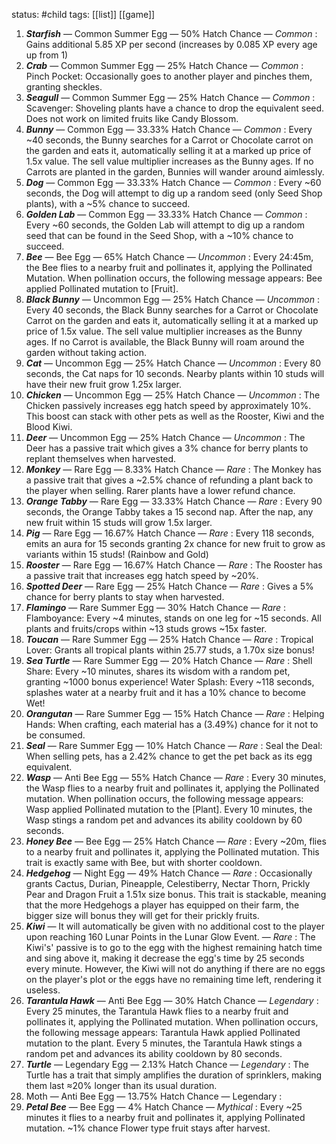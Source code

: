 status: #child 
tags: [[list]] [[game]] 


1. ***Starfish*** — Common Summer Egg — 50% Hatch Chance — *Common* : Gains additional 5.85 XP per second (increases by 0.085 XP every age up from 1)
2. ***Crab*** — Common Summer Egg — 25% Hatch Chance — *Common* : Pinch Pocket: Occasionally goes to another player and pinches them, granting sheckles.
3. ***Seagull*** — Common Summer Egg — 25% Hatch Chance — *Common* : Scavenger: Shoveling plants have a chance to drop the equivalent seed. Does not work on limited fruits like Candy Blossom.
4. ***Bunny*** — Common Egg — 33.33% Hatch Chance — *Common* : Every ~40 seconds, the Bunny searches for a Carrot or Chocolate carrot on the garden and eats it, automatically selling it at a marked up price of 1.5x value. The sell value multiplier increases as the Bunny ages. If no Carrots are planted in the garden, Bunnies will wander around aimlessly.
5. ***Dog*** — Common Egg — 33.33% Hatch Chance — *Common* : Every ~60 seconds, the Dog will attempt to dig up a random seed (only Seed Shop plants), with a ~5% chance to succeed.
6. ***Golden Lab*** — Common Egg — 33.33% Hatch Chance — *Common* : Every ~60 seconds, the Golden Lab will attempt to dig up a random seed that can be found in the Seed Shop, with a ~10% chance to succeed.
7. ***Bee*** — Bee Egg — 65% Hatch Chance — *Uncommon* : Every 24:45m, the Bee flies to a nearby fruit and pollinates it, applying the Pollinated Mutation. When pollination occurs, the following message appears: Bee applied Pollinated mutation to [Fruit].
8. ***Black Bunny*** — Uncommon Egg — 25% Hatch Chance — *Uncommon* : Every 40 seconds, the Black Bunny searches for a Carrot or Chocolate Carrot on the garden and eats it, automatically selling it at a marked up price of 1.5x value. The sell value multiplier increases as the Bunny ages. If no Carrot is available, the Black Bunny will roam around the garden without taking action.
9. ***Cat*** — Uncommon Egg — 25% Hatch Chance — *Uncommon* : Every 80 seconds, the Cat naps for 10 seconds. Nearby plants within 10 studs will have their new fruit grow 1.25x larger.
10. ***Chicken*** — Uncommon Egg — 25% Hatch Chance — *Uncommon* : The Chicken passively increases egg hatch speed by approximately 10%. This boost can stack with other pets as well as the Rooster, Kiwi and the Blood Kiwi.
11. ***Deer*** — Uncommon Egg — 25% Hatch Chance — *Uncommon* : The Deer has a passive trait which gives a 3% chance for berry plants to replant themselves when harvested.
12. ***Monkey*** — Rare Egg — 8.33% Hatch Chance — *Rare* : The Monkey has a passive trait that gives a ~2.5% chance of refunding a plant back to the player when selling. Rarer plants have a lower refund chance.
13. ***Orange Tabby*** — Rare Egg — 33.33% Hatch Chance — *Rare* : Every 90 seconds, the Orange Tabby takes a 15 second nap. After the nap, any new fruit within 15 studs will grow 1.5x larger.
14. ***Pig*** — Rare Egg — 16.67% Hatch Chance — *Rare* : Every 118 seconds, emits an aura for 15 seconds granting 2x chance for new fruit to grow as variants within 15 studs! (Rainbow and Gold)
15. ***Rooster*** — Rare Egg — 16.67% Hatch Chance — *Rare* : The Rooster has a passive trait that increases egg hatch speed by ~20%.
16. ***Spotted Deer*** — Rare Egg — 25% Hatch Chance — *Rare* : Gives a 5% chance for berry plants to stay when harvested.
17. ***Flamingo*** — Rare Summer Egg — 30% Hatch Chance — *Rare* : Flamboyance: Every ~4 minutes, stands on one leg for ~15 seconds. All plants and fruits/crops within ~13 studs grows ~15x faster.
18. ***Toucan*** — Rare Summer Egg — 25% Hatch Chance — *Rare* : Tropical Lover: Grants all tropical plants within 25.77 studs, a 1.70x size bonus!
19. ***Sea Turtle*** — Rare Summer Egg — 20% Hatch Chance — *Rare* : Shell Share: Every ~10 minutes, shares its wisdom with a random pet, granting ~1000 bonus experience! Water Splash: Every ~118 seconds, splashes water at a nearby fruit and it has a 10% chance to become Wet!
20. ***Orangutan*** — Rare Summer Egg — 15% Hatch Chance — *Rare* : Helping Hands: When crafting, each material has a (3.49%) chance for it not to be consumed.
21. ***Seal*** — Rare Summer Egg — 10% Hatch Chance — *Rare* : Seal the Deal: When selling pets, has a 2.42% chance to get the pet back as its egg equivalent.
22. ***Wasp*** — Anti Bee Egg — 55% Hatch Chance — *Rare* : Every 30 minutes, the Wasp flies to a nearby fruit and pollinates it, applying the Pollinated mutation. When pollination occurs, the following message appears: Wasp applied Pollinated mutation to the [Plant]. Every 10 minutes, the Wasp stings a random pet and advances its ability cooldown by 60 seconds.
23. ***Honey Bee*** — Bee Egg — 25% Hatch Chance — *Rare* : Every ~20m, flies to a nearby fruit and pollinates it, applying the Pollinated mutation. This trait is exactly same with Bee, but with shorter cooldown.
24. ***Hedgehog*** — Night Egg — 49% Hatch Chance — *Rare* : Occasionally grants Cactus, Durian, Pineapple, Celestiberry, Nectar Thorn, Prickly Pear and Dragon Fruit a 1.51x size bonus. This trait is stackable, meaning that the more Hedgehogs a player has equipped on their farm, the bigger size will bonus they will get for their prickly fruits.
25. ***Kiwi*** — It will automatically be given with no additional cost to the player upon reaching 160 Lunar Points in the Lunar Glow Event. — *Rare* : The Kiwi's' passive is to go to the egg with the highest remaining hatch time and sing above it, making it decrease the egg's time by 25 seconds every minute. However, the Kiwi will not do anything if there are no eggs on the player's plot or the eggs have no remaining time left, rendering it useless.
26. ***Tarantula Hawk*** — Anti Bee Egg — 30% Hatch Chance — *Legendary* : Every 25 minutes, the Tarantula Hawk flies to a nearby fruit and pollinates it, applying the Pollinated mutation. When pollination occurs, the following message appears: Tarantula Hawk applied Pollinated mutation to the plant. Every 5 minutes, the Tarantula Hawk stings a random pet and advances its ability cooldown by 80 seconds.
27. ***Turtle*** — Legendary Egg — 2.13% Hatch Chance — *Legendary* : The Turtle has a trait that simply amplifies the duration of sprinklers, making them last ≈20% longer than its usual duration.
28. Moth — Anti Bee Egg — 13.75% Hatch Chance — Legendary : 
29. ***Petal Bee*** — Bee Egg — 4% Hatch Chance — *Mythical* : Every ~25 minutes it flies to a nearby fruit and pollinates it, applying Pollinated mutation. ~1% chance Flower type fruit stays after harvest.
